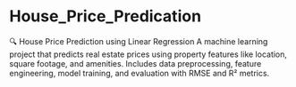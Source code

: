 # House_Price_Predication
🔍 House Price Prediction using Linear Regression A machine learning project that predicts real estate prices using property features like location, square footage, and amenities. Includes data preprocessing, feature engineering, model training, and evaluation with RMSE and R² metrics.

